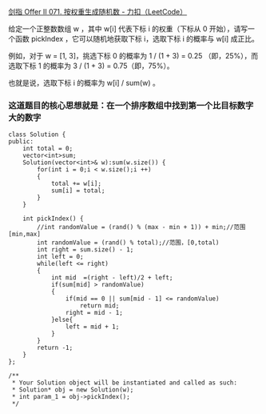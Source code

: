 [剑指 Offer II 071. 按权重生成随机数 - 力扣（LeetCode）](https://leetcode.cn/problems/cuyjEf/)

给定一个正整数数组 w ，其中 w[i] 代表下标 i 的权重（下标从 0 开始），请写一个函数 pickIndex ，它可以随机地获取下标 i，选取下标 i 的概率与 w[i] 成正比。

例如，对于 w = [1, 3]，挑选下标 0 的概率为 1 / (1 + 3) = 0.25 （即，25%），而选取下标 1 的概率为 3 / (1 + 3) = 0.75（即，75%）。

也就是说，选取下标 i 的概率为 w[i] / sum(w) 。



### 这道题目的核心思想就是：在一个排序数组中找到第一个比目标数字大的数字

```
class Solution {
public:
    int total = 0;
    vector<int>sum;
    Solution(vector<int>& w):sum(w.size()) {
        for(int i = 0;i < w.size();i ++)
        {
            total += w[i];
            sum[i] = total;
        }
    }
    
    int pickIndex() {
        //int randomValue = (rand() % (max - min + 1)) + min;//范围[min,max]
        int randomValue = (rand() % total);//范围，[0,total)
        int right = sum.size() - 1;
        int left = 0;
        while(left <= right)
        {
            int mid  =(right - left)/2 + left;
            if(sum[mid] > randomValue)
            {
                if(mid == 0 || sum[mid - 1] <= randomValue)
                    return mid;
                right = mid - 1;
            }else{
                left = mid + 1;
            }
        }
        return -1;
    }
};

/**
 * Your Solution object will be instantiated and called as such:
 * Solution* obj = new Solution(w);
 * int param_1 = obj->pickIndex();
 */
```

